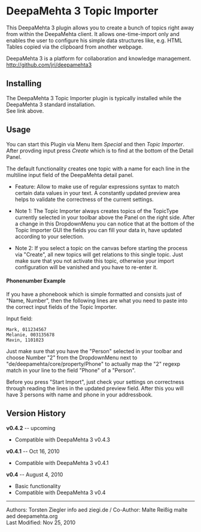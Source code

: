 
DeepaMehta 3 Topic Importer
===========================

This DeepaMehta 3 plugin allows you to create a bunch of topics right away from within the DeepaMehta client. It allows one-time-import only and enables the user to configure his simple data structures like, e.g. HTML Tables copied via the clipboard from another webpage.

DeepaMehta 3 is a platform for collaboration and knowledge management.  
<http://github.com/jri/deepamehta3>


Installing
----------

The DeepaMehta 3 Topic Importer plugin is typically installed while the DeepaMehta 3 standard installation.  
See link above.


Usage
-----

You can start this Plugin via Menu Item *Special* and then *Topic Importer*. After provding input press *Create* which is to find at the bottom of the Detail Panel.

The default functionality creates one topic with a name for each line in the multiline input field of the DeepaMehta detail panel.

* Feature: Allow to make use of regular expressions syntax to match certain data values in your text. A constantly updated preview area helps to validate the correctness of the current settings.

* Note 1: The Topic Importer always creates topics of the TopicType currently selected in your toolbar above the Panel on the right side. After a change in this DropdownMenu you can notice that at the bottom of the Topic Importer GUI the fields you can fill your data in, have updated according to your selection.

* Note 2: If you select a topic on the canvas before starting the process via "Create", all new topics will get relations to this single topic. Just make sure that you not activate this topic, otherwise your import configuration will be vanished and you have to re-enter it.

#### Phonenumber Example

If you have a phonebook which is simple formatted and consists just of "Name, Number", then the following lines are what you need to paste into the correct input fields of the Topic Importer.

Input field:

    Mark, 011234567
    Melanie, 003135678
    Mavin, 1101023

Just make sure that you have the "Person" selected in your toolbar and choose Number "2" from the DropdownMenu next to "de/deepamehta/core/property/Phone" to actually map the "2" regexp match in your line to the field "Phone" of a "Person".

Before you press "Start Import", just check your settings on correctness through reading the lines in the updated preview field. After this you will have 3 persons with name and phone in your addressbook.


Version History
---------------

**v0.4.2** -- upcoming

* Compatible with DeepaMehta 3 v0.4.3

**v0.4.1** -- Oct 16, 2010

* Compatible with DeepaMehta 3 v0.4.1

**v0.4** -- August 4, 2010

* Basic functionality
* Compatible with DeepaMehta 3 v0.4


------------
Authors: Torsten Ziegler info aed ziegi.de / Co-Author: Malte Reißig malte aed deepamehta.org  
Last Modified: Nov 25, 2010
